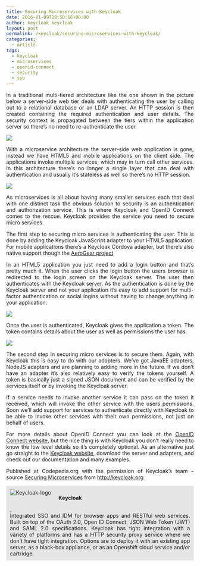 ```yaml
---
title: Securing Microservices with Keycloak
date: 2016-01-09T18:50:16+00:00
author: keycloak keycloak
layout: post
permalink: /keycloak/securing-microservices-with-keycloak/
categories:
  - article
tags:
  - keycloak
  - microservices
  - openid-connect
  - security
  - sso
---
```

<p style="text-align: justify;">
  In a traditional multi-tiered architecture like the one shown in the picture below a server-side web tier deals with authenticating the user by calling out to a relational database or an LDAP server. An HTTP session is then created containing the required authentication and user details. The security context is propagated between the tiers within the application server so there&#8217;s no need to re-authenticate the user.
</p>

<p style="text-align: justify;">
  <img src="http://1.bp.blogspot.com/-036NE1K0vZs/VV29q9kDXoI/AAAAAAAAStI/RLBoK8ITwOE/s1600/old-architecture.png" /><!--more-->
</p>

<p style="text-align: justify;">
  <span>With a microservice architecture the server-side web application is gone, instead we have HTML5 and mobile applications on the client side. The applications invoke multiple services, which may in turn call other services. In this architecture there&#8217;s no longer a single layer that can deal with authentication and usually it&#8217;s stateless as well so there&#8217;s no HTTP session.</span>
</p>

<p style="text-align: justify;">
  <img src="http://4.bp.blogspot.com/-HGsYTjn6IFY/VV25MDoWHYI/AAAAAAAASs4/pjazmyksZDo/s1600/microservices-architecture.png" />
</p>

<p style="text-align: justify;">
  As microservices is all about having many smaller services each that deal with one distinct task the obvious solution to security is an authentication and authorization service. This is where Keycloak and OpenID Connect comes to the rescue. Keycloak provides the service you need to secure micro services.
</p>

<p style="text-align: justify;">
  The first step to securing micro services is authenticating the user. This is done by adding the Keycloak JavaScript adapter to your HTML5 application. For mobile applications there&#8217;s a Keycloak Cordova adapter, but there&#8217;s also native support though the <a href="http://www.aerogear.org/">AeroGear project</a>.
</p>

<p style="text-align: justify;">
  In an HTML5 application you just need to add a login button and that&#8217;s pretty much it. When the user clicks the login button the users browser is redirected to the login screen on the Keycloak server. The user then authenticates with the Keycloak server. As the authentication is done by the Keycloak server and not your application it&#8217;s easy to add support for multi-factor authentication or social logins without having to change anything in your application.
</p>

<p style="text-align: justify;">
  <img border="0" src="http://2.bp.blogspot.com/-NjOd_xAs0IQ/VV3EcENU3hI/AAAAAAAAStY/t_XPePYNhHs/s1600/auth.png" />
</p>

<p style="text-align: justify;">
  Once the user is authenticated, Keycloak gives the application a token. The token contains details about the user as well as permissions the user has.
</p>

<p style="text-align: justify;">
  <img border="0" src="http://1.bp.blogspot.com/-_kp0j2ylQoo/VV3EcWeIqJI/AAAAAAAAStc/y8uDGorcMKE/s1600/microservices-architecture-with-kc.png" />
</p>

<p style="text-align: justify;">
  The second step in securing micro services is to secure them. Again, with Keycloak this is easy to do with our adapters. We&#8217;ve got JavaEE adapters, NodeJS adapters and are planning to adding more in the future. If we don&#8217;t have an adapter it&#8217;s also relatively easy to verify the tokens yourself. A token is basically just a signed JSON document and can be verified by the services itself or by invoking the Keycloak server.
</p>

<p style="text-align: justify;">
  If a service needs to invoke another service it can pass on the token it received, which will invoke the other service with the users permissions. Soon we&#8217;ll add support for services to authenticate directly with Keycloak to be able to invoke other services with their own permissions, not just on behalf of users.
</p>

<p style="text-align: justify;">
  For more details about OpenID Connect you can look at the <a href="http://openid.net/connect/">OpenID Connect website</a>, but the nice thing is with Keycloak you don&#8217;t really need to know the low level details so it&#8217;s completely optional. As an alternative just go straight to the <a href="http://www.keycloak.org/">Keycloak website</a>, download the server and adapters, and check out our documentation and many examples.
</p>

<p style="text-align: justify;" class="note_normal">
  Published at Codepedia.org with the permission of Keycloak&#8217;s team – source <a title="Are you getting worked up over code duplication?" href="http://blog.keycloak.org/2015/05/securing-microservices.html" target="_blank">Securing Microservices</a> from <a title="http://johannesbrodwall.com/" href="http://keycloak.org" target="_blank">http://keycloak.org</a>
</p>

<div id="about_author" style="background-color: #e6e6e6; padding: 10px;">
  <img id="author_portrait" style="float: left; margin-right: 20px;" src="https://raw.githubusercontent.com/keycloak/keycloak/master/misc/logo/keycloak_icon_256px.png" alt="Keycloak-logo" />

  <p id="about_author_header">
    <strong>Keycloak</strong>
  </p>

  <div id="social_logos_up">
    <a class="icon-earth" href="http://keycloak.jboss.org/" target="_blank"> </a> <a class="icon-twitter" href="https://twitter.com/keycloak" target="_blank"> </a> <a class="icon-github" href="https://github.com/keycloak" target="_blank"> </a>
  </div>

  <div id="author_details" style="text-align: justify;">
    Integrated SSO and IDM for browser apps and RESTful web services. Built on top of the OAuth 2.0, Open ID Connect, JSON Web Token (JWT) and SAML 2.0 specifications. Keycloak has tight integration with a variety of platforms and has a HTTP security proxy service where we don't have tight integration. Options are to deploy it with an existing app server, as a black-box appliance, or as an Openshift cloud service and/or cartridge.
  </div>

  <div class="clear">
  </div>
</div>
